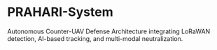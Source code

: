# PRAHARI-System
Autonomous Counter-UAV Defense Architecture integrating LoRaWAN detection, AI-based tracking, and multi-modal neutralization.
